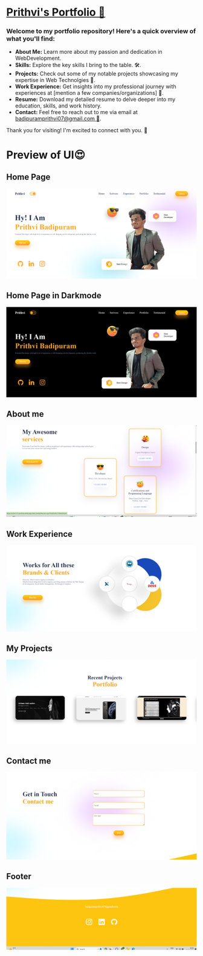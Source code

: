 <h1><a href="[https://yourportfolio.com"](https://prithvi-07-portfolio.netlify.app/)>Prithvi's Portfolio 🚀</a></h1>

<h3>Welcome to my portfolio repository! Here's a quick overview of what you'll find:</h3>
 <ul>
        <li><strong>About Me:</strong> Learn more about my passion and dedication in WebDevelopment.</li>
        <li><strong>Skills:</strong> Explore the key skills I bring to the table. 🛠️.</li>
        <li><strong>Projects:</strong> Check out some of my notable projects showcasing my expertise in Web Technolgies 🚧.</li>
        <li><strong>Work Experience:</strong> Get insights into my professional journey with experiences at [mention a few companies/organizations] 🏢.</li>
        <li><strong>Resume:</strong> Download my detailed resume to delve deeper into my education, skills, and work history.</li>
   <li><strong>Contact:</strong> Feel free to reach out to me via email at <a href="mailto:badipuramprithvi07@gmail.com">badipuramprithvi07@gmail.com 📧</a>.</li>
    </ul>

 <p>Thank you for visiting! I'm excited to connect with you. 🤝</p>
 

 <h1>Preview of UI😍</h1>
 <h2>Home Page</h2>
<img src="preview1.png" >
<h2>Home Page in Darkmode</h2>
<img src="preview2.png" >
<h2>About me </h2>
<img src="preview3.png" >
<h2>Work Experience</h2>
<img src="preview4.png" >
<h2>My Projects</h2>
<img src="preview5.png" >
<h2>Contact me </h2>
<img src="preview6.png" >
<h2>Footer</h2>
<img src="preview7.png" >



